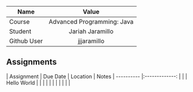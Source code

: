 

| Name       | Value                      | 
| ---------- |:-------------:             |
| Course     | Advanced Programming: Java |
| Student    | Jariah Jaramillo           |  
| Github User| jjjaramillo                |




## Assignments

| Assignment       | Due Date                   | Location | Notes 
| ----------       |:-------------:             |          |
| Hello World      |                            |          |
|                  |                            |          |
|                  |                            |          |

